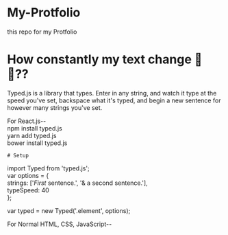 # My-Protfolio
this repo for my Protfolio


# How constantly my text change 🤔🤔??

Typed.js is a library that types. Enter in any string, and watch it type   at the speed you've set, backspace what it's typed, and begin a   new sentence for however many strings you've set.  

For React.js--  
    npm install typed.js  
    yarn add typed.js  
    bower install typed.js  

    # Setup

import Typed from 'typed.js';  
var options = {  
  strings: ['<i>First</i> sentence.', '&amp; a second sentence.'],  
  typeSpeed: 40  
};  

var typed = new Typed('.element', options);  


For Normal HTML, CSS, JavaScript--  
    <script src="https://cdn.jsdelivr.net/npm/typed.js@2.0.12"></script>  
    <script src=" "></script>  

